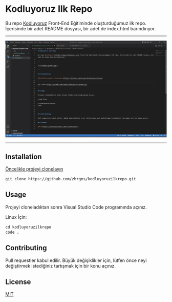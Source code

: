 # Kodluyoruz Ilk Repo

Bu repo [Kodluyoruz](https://www.kodluyoruz.org) Front-End Eğitiminde oluşturduğumuz ilk repo. İçerisinde bir adet README dosyası, bir adet de index.html barındırıyor.

---

![](/images/githw.jpg)

---

## Installation

[Öncelikle projeyi clonelayın](https://github.com/zhrgns/kodluyoruzilkrepo)

```
git clone https://github.com/zhrgns/kodluyoruzilkrepo.git
```

## Usage

Projeyi cloneladıktan sonra Visual Studio Code programında açınız.

Linux İçin:
```
cd kodluyoruzilkrepo 
code .
```


## Contributing

Pull requestler kabul edilir. Büyük değişiklikler için, lütfen önce neyi değiştirmek istediğiniz tartışmak için bir konu açınız.

## License

[MIT](https://choosealicense.com/licenses/mit/)
